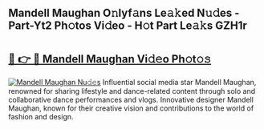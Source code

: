 ## Mandell Maughan O𝚗lyf𝚊ns Le𝚊𝚔ed N𝚞𝚍es - Part-Yt2 Ph𝚘tos Vi𝚍eo - H𝚘t Part Le𝚊𝚔s GZH1r

# <h2><a href="http://hf5j8l.feru.top/?c=Mandell+Maughan">🔗 👉 🔴 Mandell Maughan Vi𝚍𝚎o Ph𝚘t𝚘𝚜</a></h2>

[![Mandell Maughan Nu𝚍𝚎s](https://i.imgur.com/0TWrTi3.gif)](http://hf5j8l.feru.top/?c=Mandell+Maughan)
Influential social media star Mandell Maughan, renowned for sharing lifestyle and dance-related content through solo and collaborative dance performances and vlogs. Innovative designer Mandell Maughan, known for their creative vision and contributions to the world of fashion and design. 
